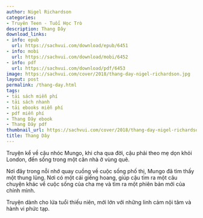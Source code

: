 ```yaml
---
author: Nigel Richardson
categories:
- Truyên Teen - Tuổi Học Trò
description: Thang Dây
download_links:
- info: epub
  url: https://sachvui.com/download/epub/6451
- info: mobi
  url: https://sachvui.com/download/mobi/6452
- info: pdf
  url: https://sachvui.com/download/pdf/6453
image: https://sachvui.com/cover/2018/thang-day-nigel-richardson.jpg
layout: post
permalink: /thang-day.html
tags:
- tải sách miễn phí
- tải sách nhanh
- tải ebooks miễn phí
- pdf miễn phí
- Thang Dây ebook
- Thang Dây pdf
thumbnail_url: https://sachvui.com/cover/2018/thang-day-nigel-richardson.jpg
title: Thang Dây
---
```


 <div class="item-desc text-justify"> <p>Truyện kể về cậu nhóc Mungo, khi cha qua đời, cậu phải theo mẹ dọn khỏi London, đến sống trong một căn nhà ở vùng quê.</p><p>Nơi đây trong nỗi nhớ quay cuồng về cuộc sống phố thị, Mungo đã tìm thấy một thung lũng. Nơi có một cái giếng hoang, giúp cậu tìm ra một câu chuyện khác về cuộc sống của cha mẹ và tìm ra một phiên bản mới của chính mình.</p><p>Truyện dành cho lứa tuổi thiếu niên, mới lớn với những linh cảm nội tâm và hành vi phức tạp.</p> </div>